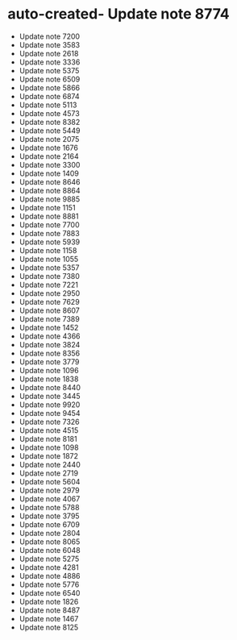 # auto-created- Update note 8774
- Update note 7200
- Update note 3583
- Update note 2618
- Update note 3336
- Update note 5375
- Update note 6509
- Update note 5866
- Update note 6874
- Update note 5113
- Update note 4573
- Update note 8382
- Update note 5449
- Update note 2075
- Update note 1676
- Update note 2164
- Update note 3300
- Update note 1409
- Update note 8646
- Update note 8864
- Update note 9885
- Update note 1151
- Update note 8881
- Update note 7700
- Update note 7883
- Update note 5939
- Update note 1158
- Update note 1055
- Update note 5357
- Update note 7380
- Update note 7221
- Update note 2950
- Update note 7629
- Update note 8607
- Update note 7389
- Update note 1452
- Update note 4366
- Update note 3824
- Update note 8356
- Update note 3779
- Update note 1096
- Update note 1838
- Update note 8440
- Update note 3445
- Update note 9920
- Update note 9454
- Update note 7326
- Update note 4515
- Update note 8181
- Update note 1098
- Update note 1872
- Update note 2440
- Update note 2719
- Update note 5604
- Update note 2979
- Update note 4067
- Update note 5788
- Update note 3795
- Update note 6709
- Update note 2804
- Update note 8065
- Update note 6048
- Update note 5275
- Update note 4281
- Update note 4886
- Update note 5776
- Update note 6540
- Update note 1826
- Update note 8487
- Update note 1467
- Update note 8125
